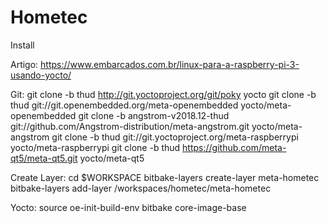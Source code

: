 # Hometec

Install

Artigo:
    https://www.embarcados.com.br/linux-para-a-raspberry-pi-3-usando-yocto/

Git:
    git clone -b thud http://git.yoctoproject.org/git/poky yocto
    git clone -b thud git://git.openembedded.org/meta-openembedded yocto/meta-openembedded
    git clone -b angstrom-v2018.12-thud git://github.com/Angstrom-distribution/meta-angstrom.git yocto/meta-angstrom
    git clone -b thud git://git.yoctoproject.org/meta-raspberrypi yocto/meta-raspberrypi
    git clone -b thud https://github.com/meta-qt5/meta-qt5.git yocto/meta-qt5

Create Layer:
    cd $WORKSPACE
    bitbake-layers create-layer meta-hometec
    bitbake-layers add-layer /workspaces/hometec/meta-hometec

Yocto:
    source oe-init-build-env
    bitbake core-image-base